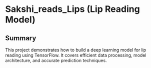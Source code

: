 # Sakshi_reads_Lips (Lip Reading Model)

## Summary

This project demonstrates how to build a deep learning model for lip reading using TensorFlow. It covers efficient data processing, model architecture, and accurate prediction techniques.
